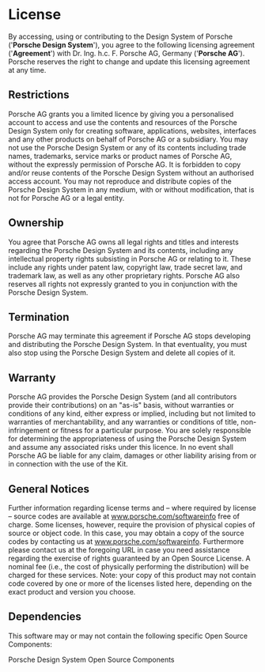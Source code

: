 # License

By accessing, using or contributing to the Design System of Porsche ('**Porsche Design System**'), you agree to the following licensing agreement ('**Agreement**') with Dr. Ing. h.c. F. Porsche AG, Germany ('**Porsche AG**'). Porsche reserves the right to change and update this licensing agreement at any time.

## Restrictions
Porsche AG grants you a limited licence by giving you a personalised account to access and use the contents and resources of the Porsche Design System only for creating software, applications, websites, interfaces and any other products on behalf of Porsche AG or a subsidiary. You may not use the Porsche Design System or any of its contents including trade names, trademarks, service marks or product names of Porsche AG, without the expressly permission of Porsche AG. It is forbidden to copy and/or reuse contents of the Porsche Design System without an authorised access account. You may not reproduce and distribute copies of the Porsche Design System in any medium, with or without modification, that is not for Porsche AG or a legal entity.

## Ownership
You agree that Porsche AG owns all legal rights and titles and interests regarding the Porsche Design System and its contents, including any intellectual property rights subsisting in Porsche AG or relating to it. These include any rights under patent law, copyright law, trade secret law, and trademark law, as well as any other proprietary rights. Porsche AG also reserves all rights not expressly granted to you in conjunction with the Porsche Design System.

## Termination
Porsche AG may terminate this agreement if Porsche AG stops developing and distributing the Porsche Design System. In that eventuality, you must also stop using the Porsche Design System and delete all copies of it.

## Warranty
Porsche AG provides the Porsche Design System (and all contributors provide their contributions) on an "as-is" basis, without warranties or conditions of any kind, either express or implied, including but not limited to warranties of merchantability, and any warranties or conditions of title, non-infringement or fitness for a particular purpose. You are solely responsible for determining the appropriateness of using the Porsche Design System and assume any associated risks under this licence. In no event shall Porsche AG be liable for any claim, damages or other liability arising from or in connection with the use of the Kit.

## General Notices

Further information regarding license terms and – where required by license – source codes are available at <p-link-pure icon="none" target="_blank" href="https://www.porsche.com/softwareinfo">www.porsche.com/softwareinfo</p-link-pure> free of charge. 
Some licenses, however, require the provision of physical copies of source or object code. In this case, you may obtain a copy of the source codes by contacting us at <p-link-pure icon="none" target="_blank" href="https://www.porsche.com/softwareinfo">www.porsche.com/softwareinfo</p-link-pure>. 
Furthermore please contact us at the foregoing URL in case you need assistance regarding the exercise of rights guaranteed by an Open Source License. 
A nominal fee (i.e., the cost of physically performing the distribution) will be charged for these services. Note: your copy of this product may not contain code covered by one or more of the licenses listed here, 
depending on the exact product and version you choose.

## Dependencies

This software may or may not contain the following specific Open Source Components:

<p-link-pure icon="download" href="/assets/porsche-design-system-open-source-asset.txt" download>Porsche Design System Open Source Components</p-link-pure>